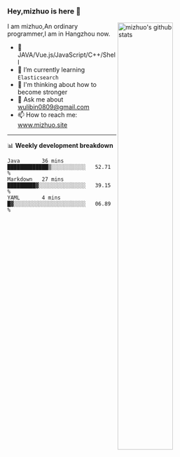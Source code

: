 ### Hey,mizhuo is here 👋

<img align="right" alt="mizhuo's github stats" width="50%" src="https://github-readme-stats.vercel.app/api?username=mizhuo&theme=tokyonight&show_icons=true">

I am mizhuo,An ordinary programmer,I am in Hangzhou now.

- 🔭 JAVA/Vue.js/JavaScript/C++/Shell
- 🌱 I’m currently learning `Elasticsearch`
- 🤔 I'm thinking about how to become stronger
- 💬 Ask me about wulibin0809@gmail.com
- 📫 How to reach me: www.mizhuo.site

---
📊 **Weekly development breakdown**

<!--START_SECTION:waka-->
```text
Java       36 mins         █████████████▒░░░░░░░░░░░   52.71 % 
Markdown   27 mins         █████████▓░░░░░░░░░░░░░░░   39.15 % 
YAML       4 mins          █▓░░░░░░░░░░░░░░░░░░░░░░░   06.89 % 
```
<!--END_SECTION:waka-->
